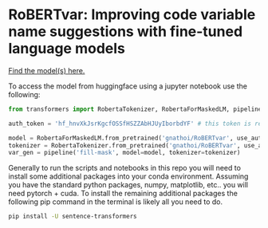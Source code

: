# RoBERTvar: Improving code variable name suggestions with fine-tuned language models

[Find the model(s) here.](https://huggingface.co/gnathoi)

To access the model from huggingface using a jupyter notebook use the following:



```python
from transformers import RobertaTokenizer, RobertaForMaskedLM, pipeline

auth_token = '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' # this token is read only

model = RobertaForMaskedLM.from_pretrained('gnathoi/RoBERTvar', use_auth_token=auth_token)
tokenizer = RobertaTokenizer.from_pretrained('gnathoi/RoBERTvar', use_auth_token=auth_token)
var_gen = pipeline('fill-mask', model=model, tokenizer=tokenizer) 
```

Generally to run the scripts and notebooks in this repo you will need to install some additional packages into your conda environment. Assuming you have the standard python packages, numpy, matplotlib, etc.. you will need pytorch + cuda. To install the remaining additional packages the following pip command in the terminal is likely all you need to do.

```bash
pip install -U sentence-transformers
```
